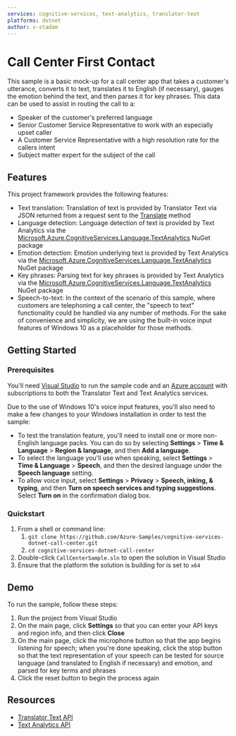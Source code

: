```yaml
---
services: cognitive-services, text-analytics, translator-text
platforms: dotnet
author: v-stadam
---
```

# Call Center First Contact

This sample is a basic mock-up for a call center app that takes a customer's utterance, converts it to text, translates it to English (if necessary), gauges the emotion behind the text, and then parses it for key phrases. This data can be used to assist in routing the call to a:

* Speaker of the customer's preferred language
* Senior Customer Service Representative to work with an especially upset caller
* A Customer Service Representative with a high resolution rate for the callers intent
* Subject matter expert for the subject of the call

## Features

This project framework provides the following features:

* Text translation: Translation of text is provided by Translator Text via JSON returned from a request sent to the [Translate](https://docs.microsoft.com/azure/cognitive-services/translator/reference/v3-0-translate) method
* Language detection: Language detection of text is provided by Text Analytics via the [Microsoft.Azure.CognitiveServices.Language.TextAnalytics](https://www.nuget.org/packages/Microsoft.Azure.CognitiveServices.Language.TextAnalytics/) NuGet package
* Emotion detection: Emotion underlying text is provided by Text Analytics via the [Microsoft.Azure.CognitiveServices.Language.TextAnalytics](https://www.nuget.org/packages/Microsoft.Azure.CognitiveServices.Language.TextAnalytics/) NuGet package
* Key phrases: Parsing text for key phrases is provided by Text Analytics via the [Microsoft.Azure.CognitiveServices.Language.TextAnalytics](https://www.nuget.org/packages/Microsoft.Azure.CognitiveServices.Language.TextAnalytics/) NuGet package
* Speech-to-text: In the context of the scenario of this sample, where customers are telephoning a call center, the "speech to text" functionality could be handled via any number of methods. For the sake of convenience and simplicity, we are using the built-in voice input features of Windows 10 as a placeholder for those methods.

## Getting Started

### Prerequisites

You'll need [Visual Studio](https://www.visualstudio.com/downloads/) to run the sample code and an [Azure account](https://azure.microsoft.com/free/) with subscriptions to both the Translator Text and Text Analytics services.

Due to the use of Windows 10's voice input features, you'll also need to make a few changes to your Windows installation in order to test the sample:

* To test the translation feature, you'll need to install one or more non-English language packs. You can do so by selecting **Settings** > **Time & Language** > **Region & language**, and then **Add a language**.
* To select the language you'll use when speaking, select **Settings** > **Time & Language** > **Speech**, and then the desired language under the **Speech language** setting.
* To allow voice input, select **Settings** > **Privacy** > **Speech, inking, & typing**, and then **Turn on speech services and typing suggestions**. Select **Turn on** in the confirmation dialog box.

### Quickstart

1. From a shell or command line:
    1. `git clone https://github.com/Azure-Samples/cognitive-services-dotnet-call-center.git`
    1. `cd cognitive-services-dotnet-call-center`
1. Double-click `CallCenterSample.sln` to open the solution in Visual Studio
1. Ensure that the platform the solution is building for is set to `x64`

## Demo

To run the sample, follow these steps:

1. Run the project from Visual Studio
2. On the main page, click **Settings** so that you can enter your API keys and region info, and then click **Close**
3. On the main page, click the microphone button so that the app begins listening for speech; when you're done speaking, click the stop button so that the text representation of your speech can be tested for source language (and translated to English if necessary) and emotion, and parsed for key terms and phrases
4. Click the reset button to begin the process again

## Resources

* [Translator Text API](https://docs.microsoft.com/azure/cognitive-services/translator/)
* [Text Analytics API](https://docs.microsoft.com/azure/cognitive-services/text-analytics/)
